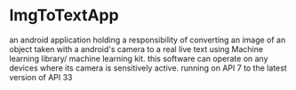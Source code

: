 # ImgToTextApp

an android application holding a responsibility  of converting an image of an object taken with a android's camera to a real live text using Machine learning library/ machine learning kit.
this software can operate on any devices where its camera is sensitively active.
running on API 7 to the latest version of API 33
